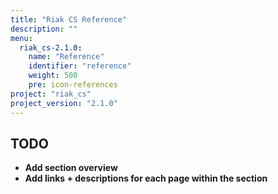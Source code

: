 ```yaml
---
title: "Riak CS Reference"
description: ""
menu:
  riak_cs-2.1.0:
    name: "Reference"
    identifier: "reference"
    weight: 500
    pre: icon-references
project: "riak_cs"
project_version: "2.1.0"
---
```


## TODO

- **Add section overview**
- **Add links + descriptions for each page within the section**
